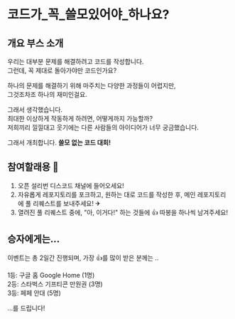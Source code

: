 # 코드가_꼭_쓸모있어야_하나요?
## 개요 부스 소개
우리는 대부분 문제를 해결하려고 코드를 작성합니다.  
그런데, 꼭 제대로 돌아가야만 코드인가요?

하나의 문제를 해결하기 위해 마주치는 다양한 과정들이 어렵지만,  
그것조차조 하나의 재미인걸요.

그래서 생각했습니다.  
최대한 이상하게 작동하게 하려면, 어떻게까지 가능할까?  
저희끼리 낄낄대고 웃기에는 다른 사람들의 아이디어가 너무 궁금했습니다.

그래서 개최합니다. **쓸모 없는 코드 대회!**


## 참여할래용 🏃
1. 오픈 설리번 디스코드 채널에 들어오세요!
2. 자유롭게 레포지토리를 포크하고, 원하는 대로 코드를 작성한 후, 메인 레포지토리에 풀 리퀘스트를 보내주세요! ✈
3. 열려진 풀 리퀘스트 중에, "아, 이거다!" 하는 것들에 👍 따봉을 하나씩 남겨주세요!


## 승자에게는...
이벤트는 총 2일간 진행되며, 가장 👍를 많이 받은 분께는 ..

1등: 구글 홈 Google Home (1명)  
2등: 스타벅스 기프티콘 만원권 (3명)  
3등: 페페 안대 (5명)

...를 드립니다!
